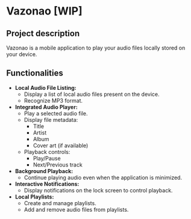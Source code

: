 # Vazonao [WIP]

## Project description

Vazonao is a mobile application to play your audio files locally stored on your device.

## Functionalities

* **Local Audio File Listing:**
    * Display a list of local audio files present on the device.
    * Recognize MP3 format.
* **Integrated Audio Player:**
    * Play a selected audio file.
    * Display file metadata:
        * Title
        * Artist
        * Album
        * Cover art (if available)
    * Playback controls:
        * Play/Pause
        * Next/Previous track
* **Background Playback:**
    * Continue playing audio even when the application is minimized.
* **Interactive Notifications:**
    * Display notifications on the lock screen to control playback.
* **Local Playlists:**
    * Create and manage playlists.
    * Add and remove audio files from playlists.


